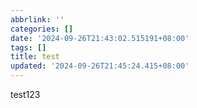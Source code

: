 ```yaml
---
abbrlink: ''
categories: []
date: '2024-09-26T21:43:02.515191+08:00'
tags: []
title: test
updated: '2024-09-26T21:45:24.415+08:00'
---
```

test123
